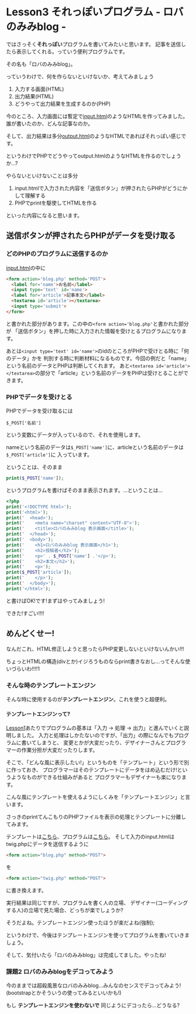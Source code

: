 Lesson3 それっぽいプログラム - ロバのみみblog -
===================================

ではさっそく**それっぽい**プログラムを書いてみたいと思います。
記事を送信したら表示してくれる。っていう便利プログラムです。

その名も「ロバのみみblog」。

っていうわけで、何を作らないといけないか、考えてみましょう

1. 入力する画面(HTML)
2. 出力結果(HTML)
3. どうやって出力結果を生成するのか(PHP)

今のところ、入力画面には暫定で[input.html](input.html)のようなHTMLを作ってみました。
誰が書いたのか、どんな記事なのか。

そして、出力結果は多分[output.html](output.html)のようなHTMLであればそれっぽい感じです。

というわけでPHPでどうやってoutput.htmlのようなHTMLを作るのでしょうか…?

やらないといけないことは多分

1. input.htmlで入力された内容を「送信ボタン」が押されたらPHPがどうにかして理解する
2. PHPでprintを駆使してHTMLを作る

といった内容になると思います。

送信ボタンが押されたらPHPがデータを受け取る
--------------------------------

### どのPHPのプログラムに送信するのか

[input.html](input.html)の中に

```html
<form action='blog.php' method='POST'>
  <label for='name'>お名前</label>
  <input type='text' id='name'>
  <label for='article'>記事本文</label>
  <textarea id='article'></textarea>
  <input type='submit'>
</form>
```

と書かれた部分があります。この中の`<form action='blog.php'`と書かれた部分が
「送信ボタン」を押した時に入力された情報を受けとるプログラムになります。

あとは`<input type='text' id='name'>`のidのところがPHPで受けとる時に「何のデータ」かを
判別する時に判断材料になるものです。今回の例だと「name」という名前のデータとPHPは判断してくれます。
あと`<textarea id='article'></textarea>`の部分で「article」という名前のデータをPHPは受けとることができます。

### PHPでデータを受けとる

PHPでデータを受け取るには

```
$_POST['名前']
```

という変数にデータが入っているので、それを使用します。

nameという名前のデータは`$_POST['name']`に、articleという名前のデータは`$_POST['article']`に
入っています。

ということは、そのまま

```php
print($_POST['name']);
```

というプログラムを書けばそのまま表示されます。…ということは…

```PHP
<?php
print('<!DOCTYPE html>');
print('<html>');
print('  <head>');
print('    <meta name="charset" content="UTF-8">');
print('    <title>ロバのみみblog 表示画面</title>');
print('  </head>');
print('  <body>');
print('    <h1>ロバのみみblog 表示画面</h1>');
print('    <h2>投稿者</h2>');
print('    <p>' . $_POST['name'] .'</p>');
print('    <h2>本文</h2>');
print('    <p>');
print($_POST['article']);
print('    </p>');
print('  </body>');
print('</html>');
```

と書けばOK!です!まずはやってみましょう!

できた!すごい!!!!

めんどくせー!
-----------------------------

なんだこれ、HTML修正しようと思ったらPHP変更しないといけないんかい!!!

ちょっとHTMLの構造(divとか)イジろうものならprint書きなおし…ってそんな使いづらいわ!!!!1

### そんな時のテンプレートエンジン

そんな時に使用するのが**テンプレートエンジン**。これを使うと超便利。

#### テンプレートエンジンって?

[Lesson1](../Lesson1/)あたりでプログラムの基本は「入力 → 処理 → 出力」と進んでいくと説明しました。
入力と処理はしかたないのですが、「出力」の際になんでもプログラムに書いてしまうと、
変更とかが大変だったり、デザイナーさんとプログラマーの作業分担が大変だったりします。

そこで、「どんな風に表示したい!」というものを「テンプレート」という形で別に作っておき、
プログラマーはそのテンプレートにデータをはめ込むだけ!というようなものができる仕組みがあると
プログラマーもデザイナーも楽になります。

こんな風にテンプレートを使えるようにしくみを「テンプレートエンジン」と言います。

さっきのprintてんこもりのPHPファイルを表示の処理とテンプレートに分離してみます。

テンプレートは[こちら](templates/output.tpl)、プログラムは[こちら](twig.php)。
そして入力のinput.htmlはtwig.phpにデータを送信するように

```html
<form action="blog.php" method="POST">
```
を
```html
<form action="twig.php" method="POST">
```
に書き換えます。

実行結果は同じですが、プログラムを書く人の立場、
デザイナー(コーディングする人)の立場で見た場合、どっちが楽でしょうか?

そうだよね。テンプレートエンジン使ったほうが楽だよね(強制);

というわけで、今後はテンプレートエンジンを使ってプログラムを書いていきましょう。

そして、気付いたら「ロバのみみblog」は完成してました。やったね!

### 課題2 ロバのみみblogをデコってみよう

今のままでは超殺風景なロバのみみblog…みんなのセンスでデコってみよう!
(bootstrapとかそういうの使ってみるといいかも!)

もし **テンプレートエンジンを使わないで** 同じようにデコったら…どうなる?
